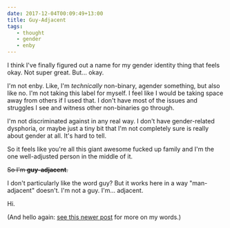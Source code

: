 ```yaml
---
date: 2017-12-04T00:09:49+13:00
title: Guy-Adjacent
tags:
   - thought
   - gender
   - enby
---
```


I think I've finally figured out a name for my gender identity thing that feels
okay. Not super great. But… okay.

I'm not enby. Like, I'm _technically_ non-binary, agender something, but also
like no. I'm not taking this label for myself. I feel like I would be taking
space away from others if I used that. I don't have most of the issues and
struggles I see and witness other non-binaries go through.

I'm not discriminated against in any real way. I don't have gender-related
dysphoria, or maybe just a tiny bit that I'm not completely sure is really
about gender at all. It's hard to tell.

So it feels like you're all this giant awesome fucked up family and I'm the one
well-adjusted person in the middle of it.

~~So I'm **guy-adjacent**.~~

I don't particularly like the word guy? But it works here in a way
"man-adjacent" doesn't. I'm not a guy. I'm… adjacent.

Hi.

(And hello again: [see this newer post][more-words] for more on my words.)

[more-words]: /2018/sep/13/my-words
